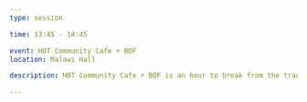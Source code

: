 ```yaml
---
type: session

time: 13:45 - 14:45

event: HOT Community Cafe + BOF
location: Malawi Hall

description: HOT Community Cafe + BOF is an hour to break from the traditional conference session and meet the various OSM and HOT-related communities around the world. We'll have additional space in the conference rooms and table area for breakout sessions of the HOT Working Groups and Birds of a Feather (BOF) meetings.

---
```

